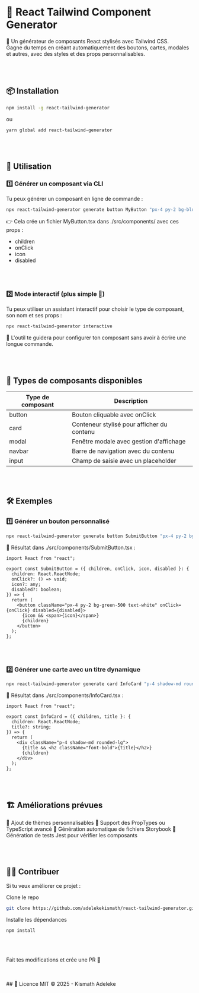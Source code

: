 # 🎨 React Tailwind Component Generator  

🚀 Un générateur de composants React stylisés avec Tailwind CSS.  
Gagne du temps en créant automatiquement des boutons, cartes, modales et autres, avec des styles et des props personnalisables.

<br>
<br>

## 📦 Installation  

```sh
npm install -g react-tailwind-generator
```
ou 
```sh
yarn global add react-tailwind-generator
```

<br>
<br>


## 🚀 Utilisation
### 1️⃣ Générer un composant via CLI
Tu peux générer un composant en ligne de commande :

```sh
npx react-tailwind-generator generate button MyButton "px-4 py-2 bg-blue-500 text-white" icon disabled
```

👉 Cela crée un fichier MyButton.tsx dans ./src/components/ avec ces props :
 - children
 - onClick
 - icon
 - disabled

<br>
<br>


 ### 2️⃣ Mode interactif (plus simple 📌)
Tu peux utiliser un assistant interactif pour choisir le type de composant, son nom et ses props :

```sh
npx react-tailwind-generator interactive
```

🔹 L'outil te guidera pour configurer ton composant sans avoir à écrire une longue commande.

<br>
<br>

## 🎨 Types de composants disponibles

| Type de composant | Description |
|-------------------|-------------|
| button            | Bouton cliquable avec onClick |
| card              | Conteneur stylisé pour afficher du contenu |
| modal             | Fenêtre modale avec gestion d'affichage |
| navbar            | Barre de navigation avec du contenu |
| input             | Champ de saisie avec un placeholder |


<br>
<br>

## 🛠 Exemples
### 1️⃣ Générer un bouton personnalisé


```sh
npx react-tailwind-generator generate button SubmitButton "px-4 py-2 bg-green-500 text-white" icon disabled
```

📌 Résultat dans ./src/components/SubmitButton.tsx :

```tsx
import React from "react";

export const SubmitButton = ({ children, onClick, icon, disabled }: { 
  children: React.ReactNode; 
  onClick?: () => void; 
  icon?: any; 
  disabled?: boolean; 
}) => {
  return (
    <button className="px-4 py-2 bg-green-500 text-white" onClick={onClick} disabled={disabled}>
      {icon && <span>{icon}</span>}
      {children}
    </button>
  );
};

```


<br>
<br>


### 2️⃣ Générer une carte avec un titre dynamique

```sh
npx react-tailwind-generator generate card InfoCard "p-4 shadow-md rounded-lg" title
```

📌 Résultat dans ./src/components/InfoCard.tsx :

```tsx
import React from "react";

export const InfoCard = ({ children, title }: { 
  children: React.ReactNode; 
  title?: string; 
}) => {
  return (
    <div className="p-4 shadow-md rounded-lg">
      {title && <h2 className="font-bold">{title}</h2>}
      {children}
    </div>
  );
};

```
<br>
<br>



## 🏗 Améliorations prévues
🔹 Ajout de thèmes personnalisables
🔹 Support des PropTypes ou TypeScript avancé
🔹 Génération automatique de fichiers Storybook
🔹 Génération de tests Jest pour vérifier les composants


<br>
<br>

## 👨‍💻 Contribuer
Si tu veux améliorer ce projet :

Clone le repo
```sh
git clone https://github.com/adelekekismath/react-tailwind-generator.git
```

Installe les dépendances
```sh
npm install
```


<br>
<br>

Fait tes modifications et crée une PR 🚀


<br>
<br>
## 📜 Licence
MIT © 2025 - Kismath Adeleke


